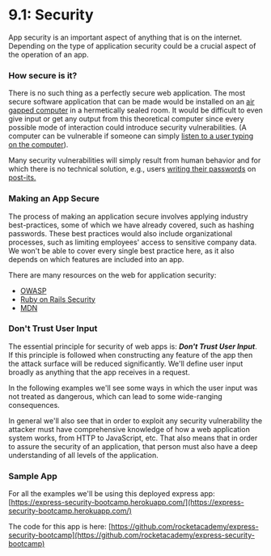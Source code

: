 # 9.1: Security

App security is an important aspect of anything that is on the internet. Depending on the type of application security could be a crucial aspect of the operation of an app.

### How secure is it? 

There is no such thing as a perfectly secure web application. The most secure software application that can be made would be installed on an [air gapped computer](https://en.wikipedia.org/wiki/Air_gap_%28networking%29) in a hermetically sealed room. It would be difficult to even give input or get any output from this theoretical computer since every possible mode of interaction could introduce security vulnerabilities. \(A computer can be vulnerable if someone can simply [listen to a user typing on the computer](https://en.wikipedia.org/wiki/Acoustic_cryptanalysis)\).

Many security vulnerabilities will simply result from human behavior and for which there is no technical solution, e.g., users [writing their passwords](https://arstechnica.com/information-technology/2015/04/hacked-french-network-exposed-its-own-passwords-during-tv-interview/) on [post-its.](https://www.vice.com/en/article/qvwmx5/the-agency-that-messed-up-hawaiis-nuclear-alert-keeps-passwords-on-post-its-vgtrn)

### Making an App Secure

The process of making an application secure involves applying industry best-practices, some of which we have already covered, such as hashing passwords. These best practices would also include organizational processes, such as limiting employees' access to sensitive company data. We won't be able to cover every single best practice here, as it also depends on which features are included into an app.

There are many resources on the web for application security:

* [OWASP](https://owasp.org/www-project-top-ten/)
* [Ruby on Rails Security](https://guides.rubyonrails.org/security.html)
* [MDN](https://developer.mozilla.org/en-US/docs/Web/Security)

### Don't Trust User Input

The essential principle for security of web apps is: _**Don't Trust User Input**_. If this principle is followed when constructing any feature of the app then the attack surface will be reduced significantly. We'll define user input broadly as anything that the app receives in a request.

In the following examples we'll see some ways in which the user input was not treated as dangerous, which can lead to some wide-ranging consequences.

In general we'll also see that in order to exploit any security vulnerability the attacker must have comprehensive knowledge of how a web application system works, from HTTP to JavaScript, etc. That also means that in order to assure the security of an application, that person must also have a deep understanding of all levels of the application.

### Sample App

For all the examples we'll be using this deployed express app: [https://express-security-bootcamp.herokuapp.com/](https://express-security-bootcamp.herokuapp.com/)

The code for this app is here: [https://github.com/rocketacademy/express-security-bootcamp](https://github.com/rocketacademy/express-security-bootcamp)

